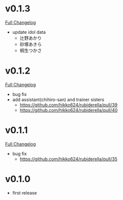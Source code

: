 # v0.1.3

[Full Changelog](https://github.com/hikko624/rubiderella/compare/v0.1.2...v0.1.3)
- update idol data
  - 辻野あかり
  - 砂塚あきら
  - 桐生つかさ

# v0.1.2

[Full Changelog](https://github.com/hikko624/rubiderella/compare/v0.1.1...v0.1.2)

- bug fix
- add assistant(chihiro-san) and trainer sisters
  - https://github.com/hikko624/rubiderella/pull/39
  - https://github.com/hikko624/rubiderella/pull/40

# v0.1.1

[Full Changelog](https://github.com/hikko624/rubiderella/compare/v0.1.0...v0.1.1)

- bug fix
  - https://github.com/hikko624/rubiderella/pull/35

# v0.1.0
- first release
